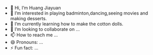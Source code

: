- 👋 Hi, I’m Huang Jiayuan
- 👀 I’m interested in playing badminton,dancing,seeing movies and making desserts.
- 🌱 I’m currently learning how to make the cotton dolls.
- 💞️ I’m looking to collaborate on ...
- 📫 How to reach me ...
- 😄 Pronouns: ...
- ⚡ Fun fact: ...

<!---
Cary0502/Cary0502 is a ✨ special ✨ repository because its `README.md` (this file) appears on your GitHub profile.
You can click the Preview link to take a look at your changes.
--->
